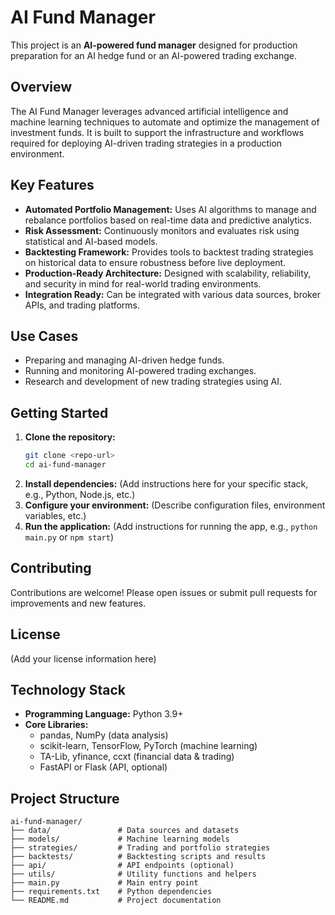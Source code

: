 # AI Fund Manager

This project is an **AI-powered fund manager** designed for production preparation for an AI hedge fund or an AI-powered trading exchange.

## Overview

The AI Fund Manager leverages advanced artificial intelligence and machine learning techniques to automate and optimize the management of investment funds. It is built to support the infrastructure and workflows required for deploying AI-driven trading strategies in a production environment.

## Key Features
- **Automated Portfolio Management:** Uses AI algorithms to manage and rebalance portfolios based on real-time data and predictive analytics.
- **Risk Assessment:** Continuously monitors and evaluates risk using statistical and AI-based models.
- **Backtesting Framework:** Provides tools to backtest trading strategies on historical data to ensure robustness before live deployment.
- **Production-Ready Architecture:** Designed with scalability, reliability, and security in mind for real-world trading environments.
- **Integration Ready:** Can be integrated with various data sources, broker APIs, and trading platforms.

## Use Cases
- Preparing and managing AI-driven hedge funds.
- Running and monitoring AI-powered trading exchanges.
- Research and development of new trading strategies using AI.

## Getting Started

1. **Clone the repository:**
   ```bash
   git clone <repo-url>
   cd ai-fund-manager
   ```
2. **Install dependencies:**
   (Add instructions here for your specific stack, e.g., Python, Node.js, etc.)
3. **Configure your environment:**
   (Describe configuration files, environment variables, etc.)
4. **Run the application:**
   (Add instructions for running the app, e.g., `python main.py` or `npm start`)

## Contributing

Contributions are welcome! Please open issues or submit pull requests for improvements and new features.

## License

(Add your license information here)

## Technology Stack

- **Programming Language:** Python 3.9+
- **Core Libraries:**
  - pandas, NumPy (data analysis)
  - scikit-learn, TensorFlow, PyTorch (machine learning)
  - TA-Lib, yfinance, ccxt (financial data & trading)
  - FastAPI or Flask (API, optional)

## Project Structure

```
ai-fund-manager/
├── data/               # Data sources and datasets
├── models/             # Machine learning models
├── strategies/         # Trading and portfolio strategies
├── backtests/          # Backtesting scripts and results
├── api/                # API endpoints (optional)
├── utils/              # Utility functions and helpers
├── main.py             # Main entry point
├── requirements.txt    # Python dependencies
└── README.md           # Project documentation
```
